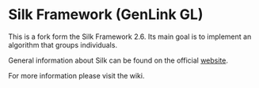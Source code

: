 # Silk Framework (GenLink GL)


This is a fork form the Silk Framework 2.6. Its main goal is to implement an algorithm that groups individuals. 

General information about Silk can be found on the official [website](http://silkframework.org).

For more information please visit the wiki.
